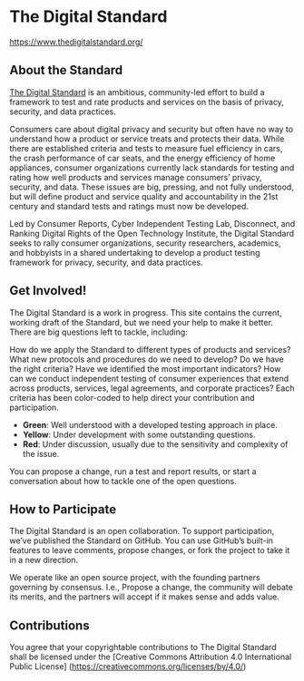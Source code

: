 # The Digital Standard

https://www.thedigitalstandard.org/

## About the Standard

[The Digital Standard](https://www.thedigitalstandard.org/) is an ambitious, community-led effort to build a framework to test and rate products and services on the basis of privacy, security, and data practices.

Consumers care about digital privacy and security but often have no way to understand how a product or service treats and protects their data. While there are established criteria and tests to measure fuel efficiency in cars, the crash performance of car seats, and the energy efficiency of home appliances, consumer organizations currently lack standards for testing and rating how well products and services manage consumers’ privacy, security, and data. These issues are big, pressing, and not fully understood, but will define product and service quality and accountability in the 21st century and standard tests and ratings must now be developed.

Led by Consumer Reports, Cyber Independent Testing Lab, Disconnect, and Ranking Digital Rights of the Open Technology Institute, the Digital Standard seeks to rally consumer organizations, security researchers, academics, and hobbyists in a shared undertaking to develop a product testing framework for privacy, security, and data practices.

## Get Involved!

The Digital Standard is a work in progress. This site contains the current, working draft of the Standard, but we need your help to make it better. There are big questions left to tackle, including:

How do we apply the Standard to different types of products and services?
What new protocols and procedures do we need to develop?
Do we have the right criteria? Have we identified the most important indicators?
How can we conduct independent testing of consumer experiences that extend across products, services, legal agreements, and corporate practices?
Each criteria has been color-coded to help direct your contribution and participation.

* **Green**: Well understood with a developed testing approach in place.
* **Yellow**: Under development with some outstanding questions.
* **Red**: Under discussion, usually due to the sensitivity and complexity of the issue.

You can propose a change, run a test and report results, or start a conversation about how to tackle one of the open questions.

## How to Participate

The Digital Standard is an open collaboration. To support participation, we’ve published the Standard on GitHub. You can use GitHub’s built-in features to leave comments, propose changes, or fork the project to take it in a new direction.

We operate like an open source project, with the founding partners governing by consensus. I.e., Propose a change, the community will debate its merits, and the partners will accept if it makes sense and adds value.

## Contributions

You agree that your copyrightable contributions to The Digital Standard shall be licensed under the [Creative Commons Attribution 4.0 International Public License] (https://creativecommons.org/licenses/by/4.0/)
